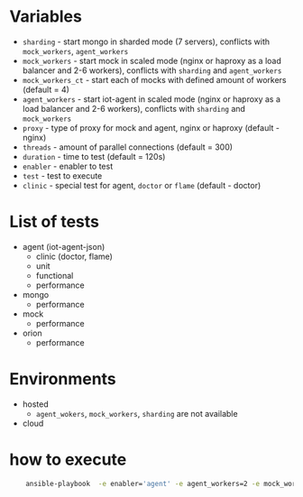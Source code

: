 # Variables
- `sharding` - start mongo in sharded mode (7 servers), conflicts with `mock_workers`, `agent_workers`
- `mock_workers` - start mock in scaled mode (nginx or haproxy as a load balancer and 2-6 workers), conflicts with `sharding` and `agent_workers`
- `mock_workers_ct` - start each of mocks with defined amount of workers (default = 4)
- `agent_workers` - start iot-agent in scaled mode (nginx or haproxy as a load balancer and 2-6 workers), conflicts with `sharding` and `mock_workers`
- `proxy` - type of proxy for mock and agent, nginx or haproxy (default - nginx)
- `threads` - amount of parallel connections (default = 300)
- `duration` - time to test (default = 120s)
- `enabler` - enabler to test
- `test` - test to execute
- `clinic` - special test for agent, `doctor` or `flame` (default - doctor)

# List of tests
 - agent (iot-agent-json)
   - clinic (doctor, flame)
   - unit
   - functional
   - performance
 - mongo
   - performance
 - mock
   - performance
 - orion
   - performance

# Environments
  - hosted
    - `agent_wokers`, `mock_workers`, `sharding` are not available 
  - cloud

# how to execute 
```bash
    ansible-playbook  -e enabler='agent' -e agent_workers=2 -e mock_workers=3 -e test=performance cloud.yml
```